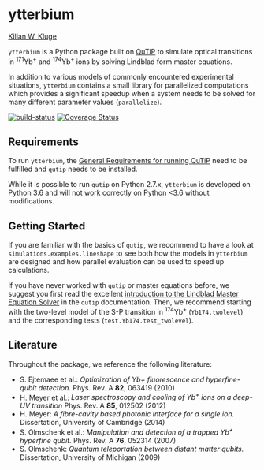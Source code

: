 # ytterbium

[Kilian W. Kluge](http://github.com/ionicsolutions)

`ytterbium` is a Python package built on [QuTiP](http://github.com/qutip)
to simulate optical transitions in <sup>171</sup>Yb<sup>+</sup>
and <sup>174</sup>Yb<sup>+</sup> ions by solving Lindblad form master equations.

In addition to various models of commonly encountered experimental situations,
`ytterbium` contains a small library for parallelized computations which
provides a significant speedup when a system needs to be solved for many
different parameter values (`parallelize`).

[![build-status](https://api.travis-ci.org/ionicsolutions/ytterbium.svg?branch=master)](http://travis-ci.org/ionicsolutions/ytterbium)
[![Coverage Status](https://coveralls.io/repos/github/ionicsolutions/ytterbium/badge.svg)](https://coveralls.io/github/ionicsolutions/ytterbium)

## Requirements

To run `ytterbium`, the [General Requirements for running QuTiP](http://qutip.org/docs/3.1.0/installation.html)
need to be fulfilled and `qutip` needs to be installed.

While it is possible to run `qutip` on Python 2.7.x, `ytterbium` is developed
on Python 3.6 and will not work correctly on Python <3.6 without modifications.


## Getting Started

If you are familiar with the basics of `qutip`, we recommend to have a look at
`simulations.examples.lineshape` to see both how the models in `ytterbium` are
designed and how parallel evaluation can be used to speed up calculations.

If you have never worked with `qutip` or master equations before, we suggest
you first read the excellent [introduction to the Lindblad Master Equation Solver](http://qutip.org/docs/3.1.0/guide/dynamics/dynamics-master.html)
in the `qutip` documentation. Then, we recommend starting with the two-level model
of the S-P transition in <sup>174</sup>Yb<sup>+</sup> (`Yb174.twolevel`) and
the corresponding tests (`test.Yb174.test_twolevel`).


## Literature

Throughout the package, we reference the following literature:

- S. Ejtemaee et al.:
  *Optimization of Yb+ fluorescence and hyperfine-qubit detection.*
  Phys. Rev. A **82**, 063419 (2010)
- H. Meyer et al.:
  *Laser spectroscopy and cooling of Yb<sup>+</sup> ions on a
  deep-UV transition* Phys. Rev. A **85**, 012502 (2012)
- H. Meyer:
  *A fibre-cavity based photonic interface for a single ion.*
  Dissertation, University of Cambridge (2014)
- S. Olmschenk et al.:
  *Manipulation and detection of a trapped Yb<sup>+</sup> hyperfine qubit.*
  Phys. Rev. A **76**, 052314 (2007)
- S. Olmschenk: *Quantum teleportation between distant matter qubits.*
  Dissertation, University of Michigan (2009)
